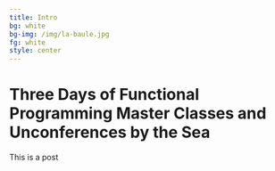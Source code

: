 ```yaml
---
title: Intro
bg: white
bg-img: /img/la-baule.jpg
fg: white
style: center
---
```


# Three Days of Functional Programming Master Classes and Unconferences by the Sea

This is a post

